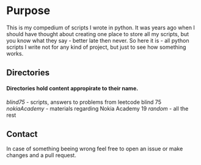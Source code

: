 # Purpose
This is my compedium of scripts I wrote in python. It was years ago when I should have thought about creating one place to store all my scripts, but you know what they say - better late then never.
So here it is - all python scripts I write not for any kind of project, but just to see how something works.

## Directories
#### Directories hold content appropirate to their name.

*blind75* - scripts, answers to problems from leetcode blind 75  
*nokiaAcademy* - materials regarding Nokia Academy 19
*random* - all the rest

## Contact
In case of something beeing wrong feel free to open an issue or make changes and a pull request.
